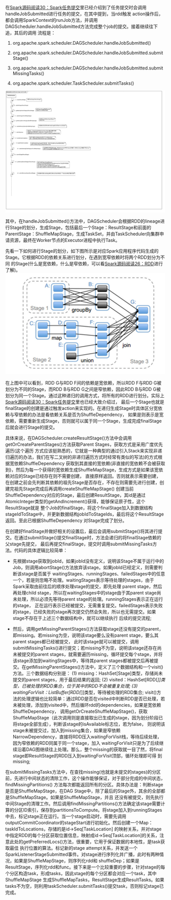 在[Spark源码阅读30：Spark任务提交](/Spark源码阅读30-Spark任务提交/)里已经介绍到了任务提交时会调用handleJobSubmitted进行任务的提交，在其中提到，当rdd触发
action操作后，都会调用SparkContext的runJob方法，并调用DAGScheduler.handleJobSubmitted方法完成整个job的提交。接着继续往下追，其后的调用
流程是：
  1. org.apache.spark.scheduler.DAGScheduler.handleJobSubmitted()

  2. org.apache.spark.scheduler.DAGScheduler.handleJobSubmitted.submitStage()

  3. org.apache.spark.scheduler.DAGScheduler.handleJobSubmitted.submitMissingTasks()

  4. org.apache.spark.scheduler.TaskScheduler.submitTasks()

![StageSubmit调用链](../assets/img/spark/stagesubmit.png "StageSubmit调用链图")

其中，在handleJobSubmitted()方法中，DAGScheduler会根据RDD的lineage进行Stage的划分，生成Stage，包括最后一个Stage：ResultStage和前面的
ParentStage：ShuffleMapStage，生成TaskSet，并由TaskScheduler向集群申请资源，最终在Worker节点的Executor进程中执行Task。

先看一下如何进行Stage的划分，如下图所示是对应Spark应用程序代码生成的Stage。它根据RDD的依赖关系进行划分，在遇到宽窄依赖时将两个RDD划分为不同
的Stage(什么是宽依赖，什么是窄依赖，可以看[Spark源码阅读26：RDD](/Spark源码阅读26-RDD/)进行了解)。
![Stage划分](../assets/img/spark/stage.png "Stage划分")

在上图中可以看到，RDD G与RDD F间的依赖是宽依赖，所以RDD F与RDD G被划分为不同的Stage，而RDD B与RDD G之间是窄依赖，因此RDD B与RDD G被
划分为同一个Stage。通过这种递归的调用方式，将所有的RDD进行划分。实际上[Spark源码阅读30：Spark任务提交](/Spark源码阅读30-Spark任务提交/)里也已经大致介绍过，
最后一个Stage也就是finalStage的创建是通过触发action来实现的。在递归生成Stage时具体区分宽依赖与窄依赖的办法是看依赖关系是否为ShuffleDependency，
如果是则表示是宽依赖，需要重新生成Stage，否则就可以属于同一个Stage，生成完成finalStage后就会进行Stage的提交。

具体来说，在DAGScheduler.createResultStage()方法中会调用getOrCreateParentStages()方法获取Parent Stages，获取方式是采用广度优先遍历(这个遍历
方式应该挺熟悉的，它就是一种典型的通过引入Stack来实现非递归遍历的办法，我们在写二叉树的非递归遍历方式时经常有类似的写法)的方式根据宽依赖ShuffleDependency
获取到其直接的宽依赖(非直接的宽依赖不会被获取到)，然后为每一个获得的宽依赖生成ShuffleMapStage，生成方式是如果该宽依赖对应的Stage已经存在则不需要创建，
直接原样返回。否则就表示需要创建，在创建之前会先判断其依赖的祖先Stage是否存在，不存在则需要先进行创建，创建完祖先Stage完成后再调用createShuffleMapStage()
创建当前ShuffleDependency对应的Stage，最后创建ResultStage，其id是通过AtomicInteger类型的getAndIncrement()获得，能够保证原子性，这个ResultStage就是
整个Job的finalStage，将这个finalStage加入到数据结构stageIdToStage中，并更新数据结构jobIdToStageIds，最后将这个ResultStage返回。至此已根据ShuffleDependency
对Stage完成了划分。

在创建好finalStage并做好相关的设置后，最后会调用submitStage()将其进行提交。在通过submitStage()提交finalStage时，方法会递归的将finalStage依赖的父stage先提交，
最后再提交finalStage，提交时调用submitMissingTasks方法。代码的具体逻辑比较简单：
  * 先根据stage获取到jobId，如果jobId没有定义，说明该Stage不属于运行中的Job，则调用abortStage()方法放弃该stage。如果jobId已经定义，则需要判断该stage是否属于
  waitingStages、runningStages、failedStages中的任意一个，若是则忽略不处理。waitingStages表示等待处理的stages，由于Spark采取由前往后的顺序处理stage的提交，即先处理
  parent stage，然后再处理child stage，所以在waitingStages中的stage由于其parent stage尚未处理，所以必须先等待parent stage的处理。runningStages表示正在运行的stage，
  正在运行表示已经被提交，无需重复提交。failedStages表示失败的stage，已经失败的stage再次提交仍然会失败，所以也无需提交。如果stage不存在于上述三个数据结构中，就可以继续执行
  后续的提交流程;

  * 然后，调用getMissingParentStages()方法获取stage还没有提交的parent，即missing。若missing为空，说明该stage要么没有parent stage，要么其parent stages都已经被提交，
  此时该stage就可以被提交，调用submitMissingTasks()进行提交；若missing不为空，说明该stage还存在尚未被提交的parent stages，就需要遍历missing，循环提交每个stage，并将
  该stage添加到waitingStages中，等待其parent stages都被提交后再被提交。在getMissingParentStages()方法中，定义了三个数据结构和一个visit()方法。三个数据结构分别是：
  (1) missing：HashSet[Stage]类型，存储尚未提交的parent stages，用于最后结果的返回;
  (2) visited：HashSet[RDD[_]]类型，已被处理的RDD集合，位于其中的RDD不会被重复处理;
  (3) waitingForVisit：ListBuffer[RDD[_]]类型，等待被处理的RDD集合;
  visit()方法的处理逻辑也比较简单：通过RDD是否在visited中判断RDD是否已处理，若未被处理，添加到visited中，然后循环rdd的dependencies，如果是宽依赖ShuffleDependency，
  调用getOrCreateShuffleMapStage()，获取ShuffleMapStage（此次调用则是直接取出已生成的stage，因为划分阶段已将stage全部生成），判断该stage的isAvailable标志位，若为false，
  则说明该stage未被提交过，加入到missing集合，如果是窄依赖NarrowDependency，直接将RDD压入waitingForVisit栈，等待后续处理，因为窄依赖的RDD同属于同一个stage，加入
  waitingForVisit只是为了后续继续沿着DAG图继续往上处理。那么，整个missing的获取就一目了然，将final stage即ResultStage的RDD压入到waitingForVisit顶部，循环处理即可得
  到missing;

在submitMissingTasks方法中，在查找missing(也就是未提交的stages)的分区前，先进行中间状态的清除工作，这个操作能够保证，对于部分完成的中间状态，findMissingPartitions()
方法每次都能返回所有的分区。具体办法是：判断stage是否是ShuffleMapStage，在DAG Stage中，除了最后的Stage外，其余的全部都是ShuffleMapStage。如果是ShuffleMapStage，并且
还没有被提交，则先执行中间Stage的清理工作。然后调用findMissingPartitions()方法确定该stage需要计算的分区ID索引，保存到partitionsToCompute。将stage加入到runningStages
中去，标记stage正在运行。当一个stage启动时，需要先调用outputCommitCoordinator的stageStart进行初始化。然后创建一个Map：taskIdToLocations，存储的是id->Seq[TaskLocation]
的映射关系，并对stage中指定RDD的每个分区获取位置信息，映射成id->Seq[TaskLocation]的关系，注意此处的getPreferredLocs()方法，很重要，它用于保证数据的本地性，是task获取最佳
执行位置的算法。标记新的stage attempt关系，并发送一个SparkListenerStageSubmitted事件。对stage进行序列化并广播，此时有两种情况，如果是ShuffleMapStage，则序列化rdd和
shuffleDep；如果是ResultStage，序列化rdd和func。接下来是一个比较重要的步骤，针对stage的每个分区构造task，形成tasks，因此stage的每个分区都会对应一个task，其中ShuffleMapStage
生成ShuffleMapTasks，ResultStage生成ResultTasks。如果tasks不为空，则利用taskScheduler.submitTasks()提交task，否则标记stage已完成。